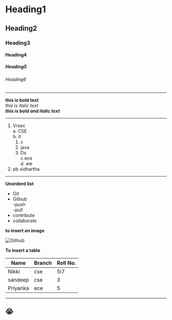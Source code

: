 # Heading1
## Heading2
###  Heading3
#### Heading4
##### Heading5
###### Heading6
-------------------------------------

**this is bold text**  
*this is italic text*  
***this is bold and italic text***  

---------------------------------------

1. Vrsec  
  a. CSE  
  b. it   
    1. c  
    2. java  
    3. Ds  
  c.ece  
  d. eie 
3. pb sidhartha  

--------------------------------

**Unorderd list**
* Git  
* Github  
 -push  
 -pull  
* contribute  
* collaborate  


**to insert an image**

![Github](https://github.githubassets.com/images/modules/open_graph/github-mark.png)


**To insert a table**

|Name|Branch|Roll No.|  
|-----|-------|-------|  
|Nikki|cse|5i7|  
|sandeep|cse|3|  
|Priyanka|ece|5|  

-----------------  

:sob:
----------  

